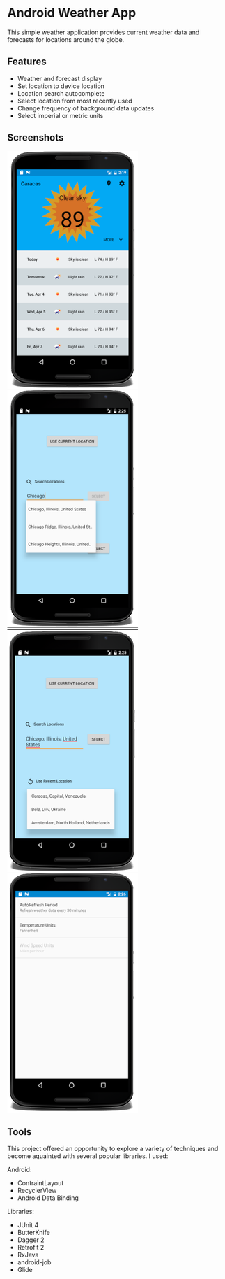 # Android Weather App

This simple weather application provides current weather data and forecasts for locations around the globe.

## Features
- Weather and forecast display
- Set location to device location
- Location search autocomplete
- Select location from most recently used
- Change frequency of background data updates
- Select imperial or metric units

## Screenshots
![alt tag](main.png)
![alt tag](location1.png)
![alt tag](location2.png)
![alt tag](settings.png)

## Tools

This project offered an opportunity to explore a variety of techniques and become aquainted with several popular libraries. I used:

Android:
- ContraintLayout
- RecyclerView
- Android Data Binding

Libraries:
- JUnit 4
- ButterKnife
- Dagger 2
- Retrofit 2
- RxJava
- android-job
- Glide

